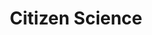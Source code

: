 ---
# This topic lives at
# https://digital.gov/topics/citizen-science

# Topic Title
title: "Citizen Science"

# description — keep it short and clear
# summary: ""

# Weight
weight: 1

# For more information on managing topics,
# see https://github.com/GSA/digitalgov.gov/wiki/topics
---